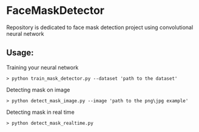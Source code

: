 # FaceMaskDetector
Repository is dedicated to face mask detection project using convolutional neural network


## Usage:

Training your neural network

```
> python train_mask_detector.py --dataset 'path to the dataset'
```
Detecting mask on image

```
> python detect_mask_image.py --image 'path to the png\jpg example'
```

Detecting mask in real time

```
> python detect_mask_realtime.py
```
